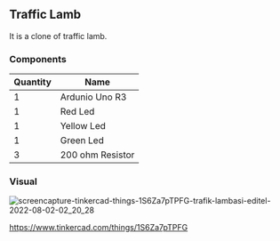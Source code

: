 ## Traffic Lamb
It is a clone of traffic lamb.
### Components

|Quantity|Name|
|--------|----|
|1|Ardunio Uno R3|
|1|Red Led|
|1|Yellow Led|
|1|Green Led|
|3|200 ohm Resistor|

### Visual
![screencapture-tinkercad-things-1S6Za7pTPFG-trafik-lambasi-editel-2022-08-02-02_20_28](https://user-images.githubusercontent.com/70448242/182261573-c686a9ad-2ccd-48c8-923b-013aa8e0a970.png)

https://www.tinkercad.com/things/1S6Za7pTPFG
